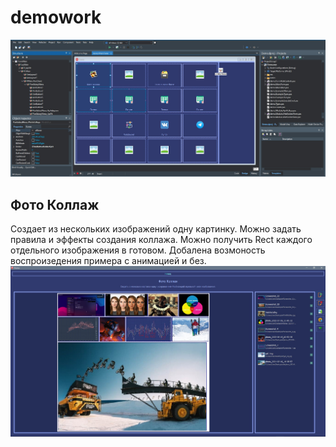 # demowork
![Фото](/READMEFILES/1.jpg "Фото Программы")

## Фото Коллаж
Создает из нескольких изображений одну картинку.
Можно задать правила и эффекты создания коллажа.
Можно получить Rect каждого отдельного изображения в готовом.
Добалена возмоность воспроизедения примера с анимацией и без. 
![Фото](/READMEFILES/2.jpg "Фото Программы")
